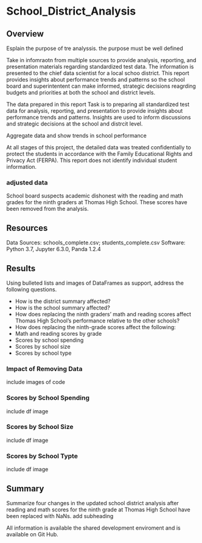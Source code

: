 # School_District_Analysis


## Overview
Esplain the purpose of tre analyssis. the purpose must be well defined


Take in infomraotn from multiple sources to provide analysis, reporting, and  presentation materials regarding standardized test data. The information is presented to the chief data scientist for a local schoo district.  This report provides insights about performance trends and patterns so the school board and superintentent can make informed, strategic decisions reagrding budgets and priorities at both the school and district levels. 

The data prepared in this report 
Task is to preparing all standardized test data for analysis, reporting, and presentation to provide insights about performance trends and patterns.  Insights are used to inform discussions and strategic decisions at the school and distrcit level.  

Aggregate data and show trends in school performance

At all stages of this project, the detailed data was treated confidentially to protect the students in accordance with the Family Educational Rights and Privacy Act (FERPA). This report does not identify individual student information.  

### adjusted data
School board suspects academic dishonest with the reading and math grades for the ninth graders at Thomas High School.  These scores have been removed from the analysis. 

## Resources
Data Sources: schools_complete.csv; students_complete.csv
Software: Python 3.7, Jupyter 6.3.0, Panda 1.2.4

## Results
Using bulleted lists and images of DataFrames as support, address the following questions.

- How is the district summary affected?
- How is the school summary affected?
- How does replacing the ninth graders’ math and reading scores affect Thomas High School’s performance relative to the other schools?
- How does replacing the ninth-grade scores affect the following:
- Math and reading scores by grade
- Scores by school spending
- Scores by school size
- Scores by school type

### Impact of Removing Data
include images of code

### Scores by School Spending
include df image

### Scores by School Size
include df image

### Scores by School Typte
include df image





## Summary
Summarize four changes in the updated school district analysis after reading and math scores for the ninth grade at Thomas High School have been replaced with NaNs.
add subheading 

All information is available the shared development enviroment and is available on Git Hub.

